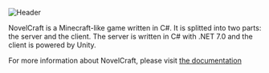 ![Header](https://capsule-render.vercel.app/api?type=Waving&color=timeGradient&height=200&animation=fadeIn&section=header&text=NovelCraft&fontSize=70)

NovelCraft is a Minecraft-like game written in C#. It is splitted into two parts: the server and the client. The server is written in C# with .NET 7.0 and the client is powered by Unity.

For more information about NovelCraft, please visit [the documentation](https://novelcraft.games)
